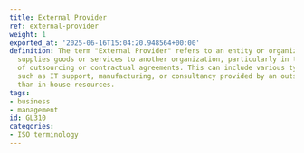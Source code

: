 ```yaml
---
title: External Provider
ref: external-provider
weight: 1
exported_at: '2025-06-16T15:04:20.948564+00:00'
definition: The term "External Provider" refers to an entity or organization that
  supplies goods or services to another organization, particularly in the context
  of outsourcing or contractual agreements. This can include various types of services
  such as IT support, manufacturing, or consultancy provided by an outside party rather
  than in-house resources.
tags:
- business
- management
id: GL310
categories:
- ISO terminology
---
```


